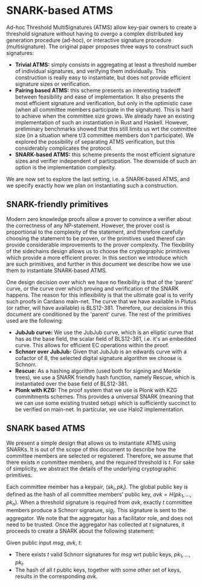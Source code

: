 # SNARK-based ATMS
Ad-hoc Threshold MultiSignatures (ATMS) allow key-pair owners to create a threshold signature without having to overgo a complex distributed key generation procedure (ad-hoc), or interactive signature procedure (multisignature).
The original paper proposes three ways to construct such signatures:
- **Trivial ATMS:** simply consists in aggregating at least a threshold number of individual signatures, and verifying them individually. This construction is really easy to instantiate, but does not provide efficient signature sizes or verification.
- **Pairing based ATMS:** this scheme presents an interesting tradeoff between feasibility and ease of implementation. It also presents the most efficient signature and verification, but only in the optimistic case (when all committee members participate in the signature). This is hard to achieve when the committee size grows. We already have an existing implementation of such an instantiation in Rust and Haskell. However, preliminary benchmarks showed that this still limits us wrt the committee size (in a situation where t/3 committee members don't participate). We explored the possibility of separating ATMS verification, but this considerably complicates the protocol.
- **SNARK-based ATMS:** this scheme presents the most efficient signature sizes and verifier independent of participation. The downside of such an option is the implementation complexity.

We are now set to explore the last setting, i.e. a SNARK-based ATMS, and we specify exactly how we plan on instantiating such a construction.

## SNARK-friendly primitives
Modern zero knowledge proofs allow a prover to convince a verifier about the correctness of any NP-statement.
However, the prover cost is proportional to the complexity of the statement, and therefore carefully choosing the statement to be proven, or the primitives used thereof can provide considerable improvements to the prover complexity.
The flexibility of the sidechains design allows us to choose the cryptographic primitives which provide a more efficient prover.
In this section we introduce which are such primitives, and further in this document we describe how we use them to instantiate SNARK-based ATMS.

One design decision over which we have no flexibility is that of the 'parent' curve, or the curve over which proving and verification of the SNARK happens. The reason for this inflexibility is that the ultimate goal is to verify such proofs in Cardano main-net. The curve that we have available in Plutus (or rather, will have available) is BLS12-381. Therefore, our decisions in this document are conditioned by the 'parent' curve. The rest of the primitives used are the following:

- **JubJub curve:** We use the JubJub curve, which is an elliptic curve that has as the base field, the scalar field of BLS12-381, i.e. it's an embedded curve. This allows for efficient EC operations within the proof.
- **Schnorr over JubJub:** Given that JubJub is an edwards curve with a cofactor of 8, the selected digital signature algorithm we choose is Schnorr.
- **Rescue:** As a hashing algorithm (used both for signing and Merkle trees), we use a SNARK friendly hash function, namely Rescue, which is instantiated over the base field of BLS12-381.
- **Plonk with KZG:** The proof system that we use is Plonk with KZG commitments schemes. This provides a universal SNARK (meaning that we can use some existing trusted setup) which is sufficiently succinct to be verified on main-net. In particular, we use Halo2 implementation.

## SNARK based ATMS
We present a simple design that allows us to instantiate ATMS using SNARKs.
It is out of the scope of this document to describe how the committee members are selected or registered.
Therefore, we assume that there exists $n$ committee members, and the required threshold is $t$.
For sake of simplicity, we abstract the details of the underlying cryptographic primitives.

Each committee member has a keypair, $(sk_i, pk_i)$.
The global public key is defined as the hash of all committee members' public key, $avk = H(pk_1, \ldots, pk_n)$.
When a threshold signature is required from $avk$, exactly $t$ committee members produce a Schnorr signature, $sig_i$.
This signature is sent to the aggregator.
We note that the aggregator has a facilitator role, and does not need to be trusted.
Once the aggregator has collected at $t$ signatures, it proceeds to create a SNARK about the following statement:

Given public input $msg$, $avk$, $t$:
- There exists $t$ valid Schnorr signatures for $msg$ wrt public keys, $pk_1, \ldots, pk_t$.
- The hash of all $t$ public keys, together with some other set of keys, results in the corresponding $avk$.
